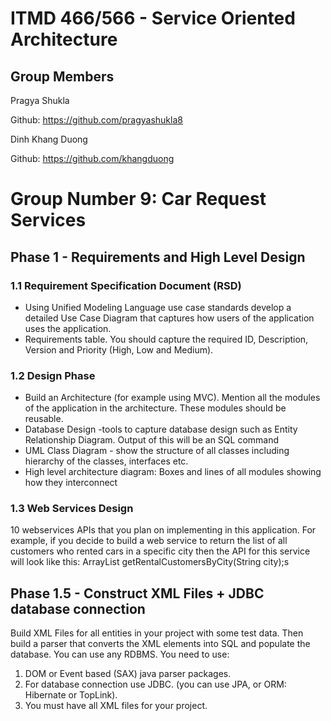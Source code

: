 # ITMD 466/566 - Service Oriented Architecture

## Group Members    
 Pragya Shukla
 
 Github: https://github.com/pragyashukla8
 
 Dinh Khang Duong
 
 Github: https://github.com/khangduong
 
 # Group Number 9: Car Request Services
 
  ## Phase 1 - Requirements and High Level Design 
   ### 1.1 Requirement Specification Document (RSD) 
* Using Unified Modeling Language use case standards develop a detailed Use Case Diagram that captures how users of the application uses the application.  
* Requirements table.  You should capture the required ID, Description, Version and Priority (High, Low and Medium).

### 1.2 Design Phase
* Build an Architecture (for example using MVC). Mention all the modules of the application in the architecture. These modules should be reusable.
* Database Design -tools to capture database design such as Entity Relationship Diagram. Output of this will be an SQL command
* UML Class Diagram - show the structure of all classes including hierarchy of the classes, interfaces etc.
* High level architecture diagram: Boxes and lines of all modules showing how they interconnect

### 1.3 Web Services Design
10 webservices APIs that you plan on implementing in this application.  For example, if you decide to build a web service to return the list of all customers who rented cars in a specific city then the API for this service will look like this:
	ArrayList<String> getRentalCustomersByCity(String city);s 
   
## Phase 1.5 - Construct XML Files + JDBC database connection
  Build XML Files for all entities in your project with some test data. 
Then build a parser that converts the XML elements into SQL and populate the database.  You can use any RDBMS.  You need to use:
1.	DOM or Event based (SAX) java parser packages.
1.	For database connection use JDBC.  (you can use JPA, or ORM: Hibernate or TopLink).
1.	You must have all XML files for your project.

  
  
  
 
